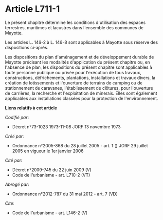 # Article L711-1

Le présent chapitre détermine les conditions d'utilisation des espaces terrestres, maritimes et lacustres dans l'ensemble des
communes de Mayotte. 

Les articles L. 146-2 à L. 146-8 sont applicables à Mayotte sous réserve des dispositions ci-après. 

Les dispositions du plan d'aménagement et de développement durable de Mayotte précisant les modalités d'application du
présent chapitre ou, en l'absence de plan, les dispositions du présent chapitre sont applicables à toute personne publique ou
privée pour l'exécution de tous travaux, constructions, défrichements, plantations, installations et travaux divers, la
création de lotissements et l'ouverture de terrains de camping ou de stationnement de caravanes, l'établissement de clôtures,
pour l'ouverture de carrières, la recherche et l'exploitation de minerais. Elles sont également applicables aux installations
classées pour la protection de l'environnement.

**Liens relatifs à cet article**

_Codifié par_:

  - Décret n°73-1023 1973-11-08 JORF 13 novembre 1973

_Créé par_:

  - Ordonnance n°2005-868 du 28 juillet 2005 - art. 1 () JORF 29 juillet 2005 en vigueur le 1er janvier 2006

_Cité par_:

  - Décret n°2009-745 du 22 juin 2009 (V)
  - Code de l'urbanisme - art. L710-2 (VT)

_Abrogé par_:

  - Ordonnance n°2012-787 du 31 mai 2012 - art. 7 (VD)

_Cite_:

  - Code de l'urbanisme - art. L146-2 (V)
